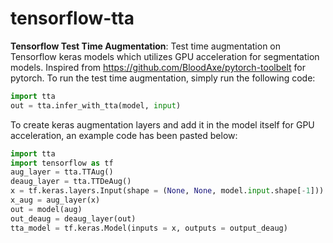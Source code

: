 # tensorflow-tta
**Tensorflow Test Time Augmentation**: Test time augmentation on Tensorflow keras models which utilizes GPU acceleration for segmentation models. Inspired from https://github.com/BloodAxe/pytorch-toolbelt for pytorch.
To run the test time augmentation, simply run the following code:

```python
import tta
out = tta.infer_with_tta(model, input)
```

To create keras augmentation layers and add it in the model itself for GPU acceleration, an example code has been pasted below:

```python
import tta
import tensorflow as tf
aug_layer = tta.TTAug()
deaug_layer = tta.TTDeAug()
x = tf.keras.layers.Input(shape = (None, None, model.input.shape[-1]))
x_aug = aug_layer(x)
out = model(aug)
out_deaug = deaug_layer(out)
tta_model = tf.keras.Model(inputs = x, outputs = output_deaug)
```
